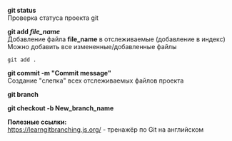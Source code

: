 **git status**  
Проверка статуса проекта git

**git add *file_name***  
Добавление файла **file_name** в отслеживаемые (добавление в индекс)
Можно добавить все измененные/добавленные файлы
```
git add .
```

**git commit -m **"Commit message"****  
Создание "слепка" всех отслеживаемых файлов проекта

**git branch**  

**git checkout -b **New_branch_name****

**Полезные ссылки:**  
https://learngitbranching.js.org/ - тренажёр по Git на английском
